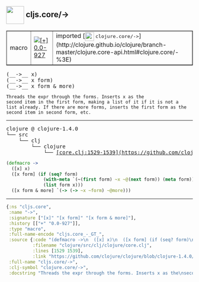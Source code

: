 ## <img width="48px" valign="middle" src="http://i.imgur.com/Hi20huC.png"> cljs.core/->

 <table border="1">
<tr>
<td>macro</td>
<td><a href="https://github.com/cljsinfo/api-refs/tree/0.0-927"><img valign="middle" alt="[+] 0.0-927" src="https://img.shields.io/badge/+-0.0--927-lightgrey.svg"></a> </td>
<td>
imported [<img height="24px" valign="middle" src="http://i.imgur.com/1GjPKvB.png"> <samp>clojure.core/-></samp>](http://clojure.github.io/clojure/branch-master/clojure.core-api.html#clojure.core/-%3E)
</td>
</tr>
</table>

 <samp>
(__->__ x)<br>
(__->__ x form)<br>
(__->__ x form & more)<br>
</samp>

```
Threads the expr through the forms. Inserts x as the
second item in the first form, making a list of it if it is not a
list already. If there are more forms, inserts the first form as the
second item in second form, etc.
```

---

 <pre>
clojure @ clojure-1.4.0
└── src
    └── clj
        └── clojure
            └── <ins>[core.clj:1529-1539](https://github.com/clojure/clojure/blob/clojure-1.4.0/src/clj/clojure/core.clj#L1529-L1539)</ins>
</pre>

```clj
(defmacro ->
  ([x] x)
  ([x form] (if (seq? form)
              (with-meta `(~(first form) ~x ~@(next form)) (meta form))
              (list form x)))
  ([x form & more] `(-> (-> ~x ~form) ~@more)))
```


---

```clj
{:ns "cljs.core",
 :name "->",
 :signature ["[x]" "[x form]" "[x form & more]"],
 :history [["+" "0.0-927"]],
 :type "macro",
 :full-name-encode "cljs.core_-_GT_",
 :source {:code "(defmacro ->\n  ([x] x)\n  ([x form] (if (seq? form)\n              (with-meta `(~(first form) ~x ~@(next form)) (meta form))\n              (list form x)))\n  ([x form & more] `(-> (-> ~x ~form) ~@more)))",
          :filename "clojure/src/clj/clojure/core.clj",
          :lines [1529 1539],
          :link "https://github.com/clojure/clojure/blob/clojure-1.4.0/src/clj/clojure/core.clj#L1529-L1539"},
 :full-name "cljs.core/->",
 :clj-symbol "clojure.core/->",
 :docstring "Threads the expr through the forms. Inserts x as the\nsecond item in the first form, making a list of it if it is not a\nlist already. If there are more forms, inserts the first form as the\nsecond item in second form, etc."}

```
